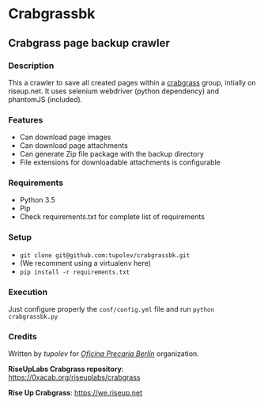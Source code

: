 # Crabgrassbk
## Crabgrass page backup crawler
### Description
This a crawler to save all created pages within a [crabgrass](https://riseup.net) group, intially on riseup.net.
It uses selenium webdriver (python dependency) and phantomJS (included).

### Features
- Can download page images
- Can download page attachments
- Can generate Zip file package with the backup directory
- File extensions for downloadable attachments is configurable

### Requirements
- Python 3.5
- Pip
- Check requirements.txt for complete list of requirements

### Setup
- `git clone git@github.com:tupolev/crabgrassbk.git`
- (We recomment using a virtualenv here)
- `pip install -r requirements.txt`

### Execution
Just configure properly the `conf/config.yml` file and run `python crabgrassbk.py`

### Credits
Written by _tupolev_ for [_Oficina Precaria Berlín_](http://oficinaprecariaberlin.org) organization.

**RiseUpLabs Crabgrass repository**: https://0xacab.org/riseuplabs/crabgrass

**Rise Up Crabgrass**: https://we.riseup.net

